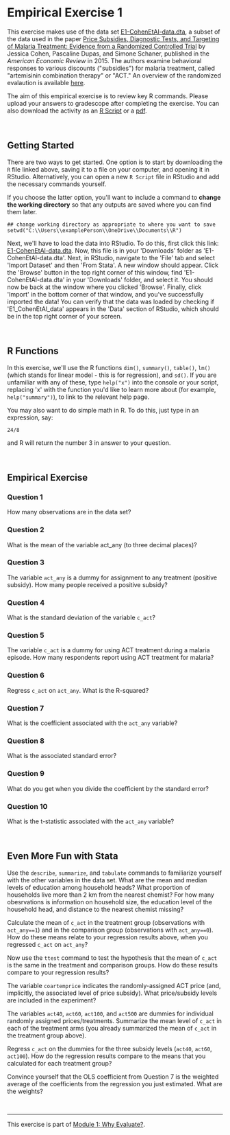# Empirical Exercise 1

This exercise makes use of the data set [E1-CohenEtAl-data.dta](https://pjakiela.github.io/ECON523/exercises/E1-CohenEtAl-data.dta), 
a subset of the data used in the 
paper [Price Subsidies, Diagnostic Tests, and Targeting of Malaria Treatment: Evidence from a Randomized Controlled Trial](https://www.aeaweb.org/articles?id=10.1257/aer.20130267) 
by Jessica Cohen, Pascaline Dupas, and Simone Schaner, published in the _American Economic Review_ in 2015.  The authors examine behavioral responses to 
various discounts ("subsidies") for malaria treatment, called "artemisinin combination therapy" or "ACT."  An overview of the randomized evalaution is available [here](https://www.povertyactionlab.org/sites/default/files/publication/2011.12.15-Subsidizing-Malaria.pdf).

The aim of this empirical exercise is to review key R commands.  Please upload your answers to gradescope after completing the exercise.  You can also download the activity 
as an [R Script](E1-questions.R) or a [pdf](https://pjakiela.github.io/ECON523/exercises/E1-questions.pdf).  

<br>

## Getting Started 

There are two ways to get started.  One option is to start by downloading the `R` file linked above, saving it to a file on your computer, and opening it in RStudio.  Alternatively, you can open a new `R Script` file in RStudio and add the necessary commands yourself.

If you choose the latter option, you'll want to include a command to **change the working directory** so that any outputs are saved where you can find them later.

```
## change working directory as appropriate to where you want to save
setwd("C:\\Users\\examplePerson\\OneDrive\\Documents\\R")
```

Next, we'll have to load the data into RStudio. To do this, first click this link: [E1-CohenEtAl-data.dta](https://pjakiela.github.io/ECON523/exercises/E1-CohenEtAl-data.dta). Now, this file is in your 'Downloads' folder as 'E1-CohenEtAl-data.dta'. Next, in RStudio, navigate to the 'File' tab and select 'Import Dataset' and then 'From Stata'. A new window should appear. Click the 'Browse' button in the top right corner of this window, find 'E1-CohenEtAl-data.dta' in your 'Downloads' folder, and select it. You should now be back at the window where you clicked 'Browse'. Finally, click 'Import' in the bottom corner of that window, and you've successfully imported the data! You can verify that the data was loaded by checking if 'E1_CohenEtAl_data' appears in the 'Data' section of RStudio, which should be in the top right corner of your screen.

<br>

## R Functions

In this exercise, we'll use the R functions `dim()`, `summary()`, `table()`, `lm()` (which stands for linear model - this is for regression), and `sd()`.  If you are unfamiliar with any of these, type `help("x")` into the console or your script, replacing 'x' with the function you'd like to learn more about (for example, `help("summary")`), to link to the relevant help page.

You may also want to do simple math in R. To do this, just type in an expression, say:
```
24/8
```
and R will return the number 3 in answer to your question.  

<br>

## Empirical Exercise  
  
### Question 1

How many observations are in the data set?  

### Question 2  

What is the mean of the variable act_any (to three decimal places)?  

### Question 3  

The variable `act_any` is a dummy for assignment to any treatment (positive subsidy).  How many people received a positive subsidy?  

### Question 4  

What is the standard deviation of the variable `c_act`?  

### Question 5  

The variable `c_act` is a dummy for using ACT treatment during a malaria episode.  How many respondents report using ACT treatment for malaria?  

### Question 6  

Regress `c_act` on `act_any`.  What is the R-squared?  

### Question 7  

What is the coefficient associated with the `act_any` variable?  

### Question 8  

What is the associated standard error?  

### Question 9

What do you get when you divide the coefficient by the standard error?  

### Question 10  

What is the t-statistic associated with the `act_any` variable?  

<br>

## Even More Fun with Stata  

Use the `describe`, `summarize`, and `tabulate` commands to familiarize yourself with the other variables in the data set.   What are the mean and median levels of education among household heads?  What proportion of households live more than 2 km from the nearest chemist? For how many obesrvations is information on household size, the education level of the household head, and distance to the nearest chemist missing?
  
Calculate the mean of `c_act` in the treatment group (observations with `act_any==1`) and in the comparison group (observations with `act_any==0`).  How do these means relate to your regression results above, when you regressed `c_act` on `act_any`?  

Now use the `ttest` command to test the hypothesis that the mean of `c_act` is the same in the treatment and comparison groups.  How do these results compare to your regression results?  

The variable `coartemprice` indicates the randomly-assigned ACT price (and, implicitly, the associated level of price subsidy).  What price/subsidy levels are included in the experiment?  

The variables `act40`, `act60`, `act100`, and `act500` are dummies for individual randomly assigned prices/treatments.  Summarize the mean level of `c_act` in each of the treatment arms (you already summarized the mean of `c_act` in the treatment group above).  

Regress `c_act` on the dummies for the three subsidy levels (`act40`, `act60`, `act100`).  How do the regression results compare to the means that you calculated for each treatment group?

Convince yourself that the OLS coefficient from Question 7 is the weighted average of the coefficients from the regression you just estimated.  What are the weights? 

<br>

   ---
  
This exercise is part of [Module 1:  Why Evaluate?](https://pjakiela.github.io/ECON523/M1-why-evaluate.html).
